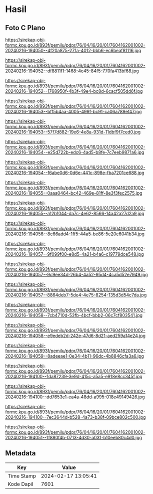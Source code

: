 # Hasil

## Foto C Plano

https://sirekap-obj-formc.kpu.go.id/893f/pemilu/pdpr/76/04/16/20/01/7604162001002-20240216-194050--4f20a875-271a-4012-bbb6-ec6beaf81116.jpg

https://sirekap-obj-formc.kpu.go.id/893f/pemilu/pdpr/76/04/16/20/01/7604162001002-20240216-194052--df8811f1-1468-4c45-84f5-770fa413bf68.jpg

https://sirekap-obj-formc.kpu.go.id/893f/pemilu/pdpr/76/04/16/20/01/7604162001002-20240216-194052--1768950f-4b3f-49e4-bc8d-6cacf505dd6f.jpg

https://sirekap-obj-formc.kpu.go.id/893f/pemilu/pdpr/76/04/16/20/01/7604162001002-20240216-194053--bff5b4aa-4005-499f-bc91-ca06a789ef47.jpg

https://sirekap-obj-formc.kpu.go.id/893f/pemilu/pdpr/76/04/16/20/01/7604162001002-20240216-194053--57f7d882-19e6-4e8a-931d-11dbf9f7ced0.jpg

https://sirekap-obj-formc.kpu.go.id/893f/pemilu/pdpr/76/04/16/20/01/7604162001002-20240216-194054--e25d722b-edc6-4ad5-b8fe-7c7eeb9871a6.jpg

https://sirekap-obj-formc.kpu.go.id/893f/pemilu/pdpr/76/04/16/20/01/7604162001002-20240216-194054--f6abe0d6-0d6e-441c-898e-fba7201ce688.jpg

https://sirekap-obj-formc.kpu.go.id/893f/pemilu/pdpr/76/04/16/20/01/7604162001002-20240216-194055--0aaa0464-bc42-469e-81ff-8e3f3fec2575.jpg

https://sirekap-obj-formc.kpu.go.id/893f/pemilu/pdpr/76/04/16/20/01/7604162001002-20240216-194055--a12b1044-da7c-4e62-8566-14a42a27d2a9.jpg

https://sirekap-obj-formc.kpu.go.id/893f/pemilu/pdpr/76/04/16/20/01/7604162001002-20240216-194056--8c66add4-1ff5-44a5-be86-5e20e6041b34.jpg

https://sirekap-obj-formc.kpu.go.id/893f/pemilu/pdpr/76/04/16/20/01/7604162001002-20240216-194057--9f099f00-e8d5-4a21-b4a6-c19779dce548.jpg

https://sirekap-obj-formc.kpu.go.id/893f/pemilu/pdpr/76/04/16/20/01/7604162001002-20240216-194057--9c9ee34d-26b4-4a52-95d4-4ca5d52e7949.jpg

https://sirekap-obj-formc.kpu.go.id/893f/pemilu/pdpr/76/04/16/20/01/7604162001002-20240216-194057--8864deb7-5de4-4e75-8254-135d3d54c7da.jpg

https://sirekap-obj-formc.kpu.go.id/893f/pemilu/pdpr/76/04/16/20/01/7604162001002-20240216-194058--7cb4710d-53fb-4bcf-bbb2-06c7cf803541.jpg

https://sirekap-obj-formc.kpu.go.id/893f/pemilu/pdpr/76/04/16/20/01/7604162001002-20240216-194058--e9edeb2d-242e-47d6-8d21-aed259a14e24.jpg

https://sirekap-obj-formc.kpu.go.id/893f/pemilu/pdpr/76/04/16/20/01/7604162001002-20240216-194059--8adeeae1-0e34-4b11-96dc-4b8846cfa3a6.jpg

https://sirekap-obj-formc.kpu.go.id/893f/pemilu/pdpr/76/04/16/20/01/7604162001002-20240216-194100--1da87239-3e9d-415c-a5a5-e918e8cc345f.jpg

https://sirekap-obj-formc.kpu.go.id/893f/pemilu/pdpr/76/04/16/20/01/7604162001002-20240216-194100--dd7653e1-ea4a-48dd-a995-018e49149426.jpg

https://sirekap-obj-formc.kpu.go.id/893f/pemilu/pdpr/76/04/16/20/01/7604162001002-20240216-194100--7ec3644d-b528-4a73-b38f-09bce802c500.jpg

https://sirekap-obj-formc.kpu.go.id/893f/pemilu/pdpr/76/04/16/20/01/7604162001002-20240216-194051--1f880f4b-0713-4d30-a031-b10eeb80c4d0.jpg


## Metadata

| Key        | Value               |
| ---------- | ------------------- |
| Time Stamp | 2024-02-17 13:05:41 |
| Kode Dapil | 7601                |



